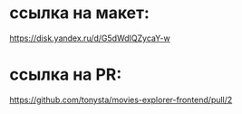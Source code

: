 # ссылка на макет:
https://disk.yandex.ru/d/G5dWdIQZycaY-w

# ссылка на PR:
https://github.com/tonysta/movies-explorer-frontend/pull/2
